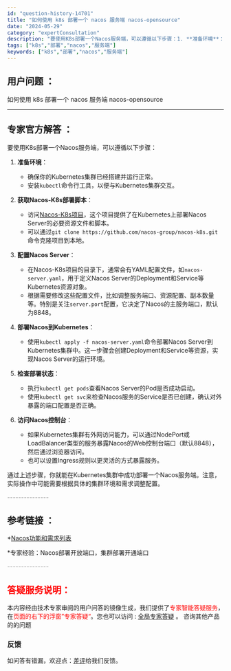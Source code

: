 ```yaml
---
id: "question-history-14701"
title: "如何使用 k8s 部署一个 nacos 服务端 nacos-opensource"
date: "2024-05-29"
category: "expertConsultation"
description: "要使用K8s部署一个Nacos服务端，可以遵循以下步骤：1. **准备环境**：   - 确保你的Kubernetes集群已经搭建并运行正常。   - 安装`kubectl`命令行工具，以便与Kubernetes集群交互。2. **获取Nacos-K8s部署脚本**：   - 访问[Nacos-K8"
tags: ["k8s","部署","nacos","服务端"]
keywords: ["k8s","部署","nacos","服务端"]
---
```


## 用户问题 ： 
 如何使用 k8s 部署一个 nacos 服务端 nacos-opensource 

---------------
## 专家官方解答 ：

要使用K8s部署一个Nacos服务端，可以遵循以下步骤：

1. **准备环境**：
   - 确保你的Kubernetes集群已经搭建并运行正常。
   - 安装`kubectl`命令行工具，以便与Kubernetes集群交互。

2. **获取Nacos-K8s部署脚本**：
   - 访问[Nacos-K8s项目](https://github.com/nacos-group/nacos-k8s)，这个项目提供了在Kubernetes上部署Nacos Server的必要资源文件和脚本。
   - 可以通过`git clone https://github.com/nacos-group/nacos-k8s.git`命令克隆项目到本地。

3. **配置Nacos Server**：
   - 在Nacos-K8s项目的目录下，通常会有YAML配置文件，如`nacos-server.yaml`，用于定义Nacos Server的Deployment和Service等Kubernetes资源对象。
   - 根据需要修改这些配置文件，比如调整服务端口、资源配置、副本数量等。特别是关注`server.port`配置，它决定了Nacos的主服务端口，默认为8848。

4. **部署Nacos到Kubernetes**：
   - 使用`kubectl apply -f nacos-server.yaml`命令部署Nacos Server到Kubernetes集群中。这一步骤会创建Deployment和Service等资源，实现Nacos Server的运行环境。
   
5. **检查部署状态**：
   - 执行`kubectl get pods`查看Nacos Server的Pod是否成功启动。
   - 使用`kubectl get svc`来检查Nacos服务的Service是否已创建，确认对外暴露的端口配置是否正确。

6. **访问Nacos控制台**：
   - 如果Kubernetes集群有外网访问能力，可以通过NodePort或LoadBalancer类型的服务暴露Nacos的Web控制台端口（默认8848），然后通过浏览器访问。
   - 也可以设置Ingress规则以更灵活的方式暴露服务。

通过上述步骤，你就能在Kubernetes集群中成功部署一个Nacos服务端。注意，实际操作中可能需要根据具体的集群环境和需求调整配置。


<font color="#949494">---------------</font> 


## 参考链接 ：

*[Nacos功能和需求列表](https://nacos.io/docs/latest/archive/feature-list)
 
 *专家经验：Nacos部署开放端口，集群部署开通端口 


 <font color="#949494">---------------</font> 
 


## <font color="#FF0000">答疑服务说明：</font> 

本内容经由技术专家审阅的用户问答的镜像生成，我们提供了<font color="#FF0000">专家智能答疑服务</font>，在<font color="#FF0000">页面的右下的浮窗”专家答疑“</font>。您也可以访问 : [全局专家答疑](https://opensource.alibaba.com/chatBot) 。 咨询其他产品的的问题

### 反馈
如问答有错漏，欢迎点：[差评](https://ai.nacos.io/user/feedbackByEnhancerGradePOJOID?enhancerGradePOJOId=14722)给我们反馈。
